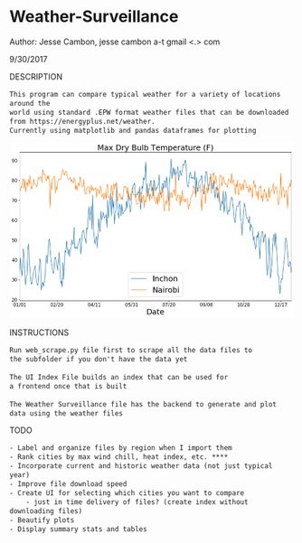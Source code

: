 # Weather-Surveillance

Author: Jesse Cambon, jesse cambon a-t  gmail  <.> com

9/30/2017

DESCRIPTION

    This program can compare typical weather for a variety of locations around the 
    world using standard .EPW format weather files that can be downloaded
    from https://energyplus.net/weather.
    Currently using matplotlib and pandas dataframes for plotting

![Screenshot1](max_temp_inchon_nairobi.png?raw=true)


INSTRUCTIONS

    Run web_scrape.py file first to scrape all the data files to 
    the subfolder if you don't have the data yet
    
    The UI Index File builds an index that can be used for 
    a frontend once that is built
    
    The Weather Surveillance file has the backend to generate and plot
    data using the weather files

TODO

    - Label and organize files by region when I import them
    - Rank cities by max wind chill, heat index, etc. ****
    - Incorporate current and historic weather data (not just typical year)
    - Improve file download speed
    - Create UI for selecting which cities you want to compare
        - just in time delivery of files? (create index without downloading files)
    - Beautify plots
    - Display summary stats and tables
    